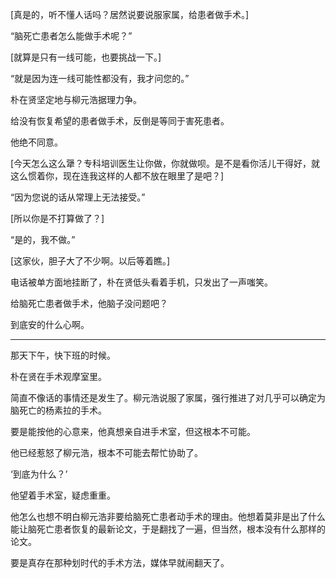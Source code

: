 [真是的，听不懂人话吗？居然说要说服家属，给患者做手术。]

“脑死亡患者怎么能做手术呢？”

[就算是只有一线可能，也要挑战一下。]

“就是因为连一线可能性都没有，我才问您的。”

朴在贤坚定地与柳元浩据理力争。

给没有恢复希望的患者做手术，反倒是等同于害死患者。

他绝不同意。

[今天怎么这么犟？专科培训医生让你做，你就做呗。是不是看你活儿干得好，就这么惯着你，现在连我这样的人都不放在眼里了是吧？]

“因为您说的话从常理上无法接受。”

[所以你是不打算做了？]

“是的，我不做。”

[这家伙，胆子大了不少啊。以后等着瞧。]

电话被单方面地挂断了，朴在贤低头看着手机，只发出了一声嗤笑。

给脑死亡患者做手术，他脑子没问题吧？

到底安的什么心啊。

***

那天下午，快下班的时候。

朴在贤在手术观摩室里。

简直不像话的事情还是发生了。柳元浩说服了家属，强行推进了对几乎可以确定为脑死亡的杨素拉的手术。

要是能按他的心意来，他真想亲自进手术室，但这根本不可能。

他已经惹怒了柳元浩，根本不可能去帮忙协助了。

‘到底为什么？’

他望着手术室，疑虑重重。

他怎么也想不明白柳元浩非要给脑死亡患者动手术的理由。他想着莫非是出了什么能让脑死亡患者恢复的最新论文，于是翻找了一遍，但当然，根本没有什么那样的论文。

要是真存在那种划时代的手术方法，媒体早就闹翻天了。